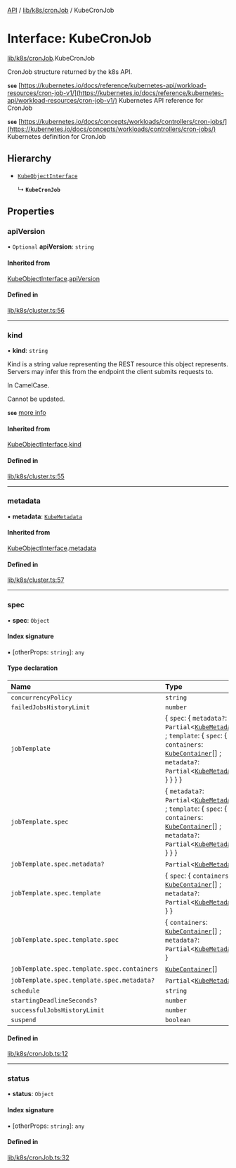 [API](../API.md) / [lib/k8s/cronJob](../modules/lib_k8s_cronJob.md) / KubeCronJob

# Interface: KubeCronJob

[lib/k8s/cronJob](../modules/lib_k8s_cronJob.md).KubeCronJob

CronJob structure returned by the k8s API.

**`see`** [https://kubernetes.io/docs/reference/kubernetes-api/workload-resources/cron-job-v1/](https://kubernetes.io/docs/reference/kubernetes-api/workload-resources/cron-job-v1/) Kubernetes API reference for CronJob

**`see`** [https://kubernetes.io/docs/concepts/workloads/controllers/cron-jobs/](https://kubernetes.io/docs/concepts/workloads/controllers/cron-jobs/) Kubernetes definition for CronJob

## Hierarchy

- [`KubeObjectInterface`](lib_k8s_cluster.KubeObjectInterface.md)

  ↳ **`KubeCronJob`**

## Properties

### apiVersion

• `Optional` **apiVersion**: `string`

#### Inherited from

[KubeObjectInterface](lib_k8s_cluster.KubeObjectInterface.md).[apiVersion](lib_k8s_cluster.KubeObjectInterface.md#apiversion)

#### Defined in

[lib/k8s/cluster.ts:56](https://github.com/kubernetes-sigs/headlamp/blob/072d2509b/frontend/src/lib/k8s/cluster.ts#L56)

___

### kind

• **kind**: `string`

Kind is a string value representing the REST resource this object represents.
Servers may infer this from the endpoint the client submits requests to.

In CamelCase.

Cannot be updated.

**`see`** [more info](https://git.k8s.io/community/contributors/devel/sig-architecture/api-conventions.md#types-kinds)

#### Inherited from

[KubeObjectInterface](lib_k8s_cluster.KubeObjectInterface.md).[kind](lib_k8s_cluster.KubeObjectInterface.md#kind)

#### Defined in

[lib/k8s/cluster.ts:55](https://github.com/kubernetes-sigs/headlamp/blob/072d2509b/frontend/src/lib/k8s/cluster.ts#L55)

___

### metadata

• **metadata**: [`KubeMetadata`](lib_k8s_cluster.KubeMetadata.md)

#### Inherited from

[KubeObjectInterface](lib_k8s_cluster.KubeObjectInterface.md).[metadata](lib_k8s_cluster.KubeObjectInterface.md#metadata)

#### Defined in

[lib/k8s/cluster.ts:57](https://github.com/kubernetes-sigs/headlamp/blob/072d2509b/frontend/src/lib/k8s/cluster.ts#L57)

___

### spec

• **spec**: `Object`

#### Index signature

▪ [otherProps: `string`]: `any`

#### Type declaration

| Name | Type |
| :------ | :------ |
| `concurrencyPolicy` | `string` |
| `failedJobsHistoryLimit` | `number` |
| `jobTemplate` | { `spec`: { `metadata?`: `Partial`<[`KubeMetadata`](lib_k8s_cluster.KubeMetadata.md)\> ; `template`: { `spec`: { `containers`: [`KubeContainer`](lib_k8s_cluster.KubeContainer.md)[] ; `metadata?`: `Partial`<[`KubeMetadata`](lib_k8s_cluster.KubeMetadata.md)\>  }  }  }  } |
| `jobTemplate.spec` | { `metadata?`: `Partial`<[`KubeMetadata`](lib_k8s_cluster.KubeMetadata.md)\> ; `template`: { `spec`: { `containers`: [`KubeContainer`](lib_k8s_cluster.KubeContainer.md)[] ; `metadata?`: `Partial`<[`KubeMetadata`](lib_k8s_cluster.KubeMetadata.md)\>  }  }  } |
| `jobTemplate.spec.metadata?` | `Partial`<[`KubeMetadata`](lib_k8s_cluster.KubeMetadata.md)\> |
| `jobTemplate.spec.template` | { `spec`: { `containers`: [`KubeContainer`](lib_k8s_cluster.KubeContainer.md)[] ; `metadata?`: `Partial`<[`KubeMetadata`](lib_k8s_cluster.KubeMetadata.md)\>  }  } |
| `jobTemplate.spec.template.spec` | { `containers`: [`KubeContainer`](lib_k8s_cluster.KubeContainer.md)[] ; `metadata?`: `Partial`<[`KubeMetadata`](lib_k8s_cluster.KubeMetadata.md)\>  } |
| `jobTemplate.spec.template.spec.containers` | [`KubeContainer`](lib_k8s_cluster.KubeContainer.md)[] |
| `jobTemplate.spec.template.spec.metadata?` | `Partial`<[`KubeMetadata`](lib_k8s_cluster.KubeMetadata.md)\> |
| `schedule` | `string` |
| `startingDeadlineSeconds?` | `number` |
| `successfulJobsHistoryLimit` | `number` |
| `suspend` | `boolean` |

#### Defined in

[lib/k8s/cronJob.ts:12](https://github.com/kubernetes-sigs/headlamp/blob/072d2509b/frontend/src/lib/k8s/cronJob.ts#L12)

___

### status

• **status**: `Object`

#### Index signature

▪ [otherProps: `string`]: `any`

#### Defined in

[lib/k8s/cronJob.ts:32](https://github.com/kubernetes-sigs/headlamp/blob/072d2509b/frontend/src/lib/k8s/cronJob.ts#L32)
